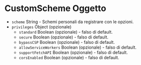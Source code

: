 # CustomScheme Oggetto

* `scheme` String - Schemi personali da registrare con le opzioni.
* `privileges` Object (opzionale) 
  * `standard` Boolean (opzionale) - falso di default.
  * `secure` Boolean (opzionale) - falso di default.
  * `bypassCSP` Boolean (opzionale) - falso di default.
  * `allowServiceWorkers` Boolean (opzionale) - falso di default.
  * `supportFetchAPI` Boolean (opzionale) - falso di default.
  * `corsEnabled` Boolean (opzionale) - falso di default.